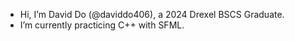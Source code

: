 - Hi, I’m David Do (@daviddo406), a 2024 Drexel BSCS Graduate.
- I’m currently practicing C++ with SFML.
